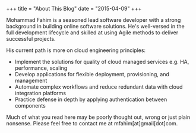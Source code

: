 +++
title = "About This Blog"
date = "2015-04-09"
+++

Mohammad Fahim is a seasoned lead software developer with a strong background in building online software solutions. He's well-versed in the full development lifecycle and skilled at using Agile methods to deliver successful projects.

His current path is more on cloud engineering principles:

- Implement the solutions for quality of cloud managed services e.g. HA, performance, scaling
- Develop applications for flexible deployment, provisioning, and management
- Automate complex workflows and reduce redundant data with cloud integration platforms
- Practice defense in depth by applying authentication between components

Much of what you read here may be poorly thought out, wrong or just plain nonsense.
Please feel free to contact me at mfahim[at]gmail[dot]com.
